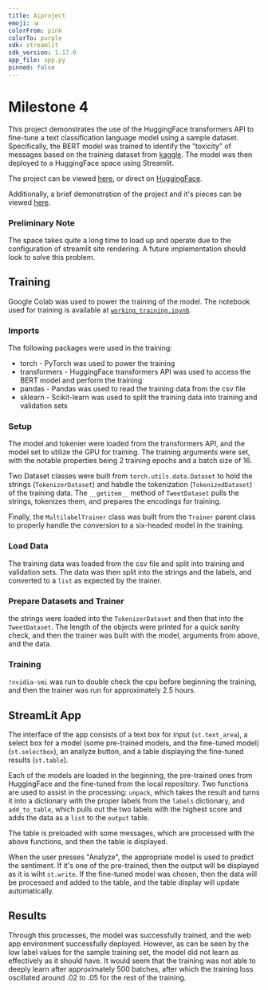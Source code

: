 ```yaml
---
title: Aiproject
emoji: 📊
colorFrom: pink
colorTo: purple
sdk: streamlit
sdk_version: 1.17.0
app_file: app.py
pinned: false
---
```



# Milestone 4

This project demonstrates the use of the HuggingFace transformers API to fine-tune a text classification language model using a sample dataset. Specifically, the BERT model was trained to identify the "toxicity" of messages based on the training dataset from [kaggle](https://www.kaggle.com/c/jigsaw-toxic-comment-classification-challenge). The model was then deployed to a HuggingFace space using Streamlit.

The project can be viewed [here](https://sites.google.com/nyu.edu/joebraha-aiproject/), or direct on [HuggingFace](huggingface.co/spaces/jbraha/aiproject).

Additionally, a brief demonstration of the project and it's pieces can be viewed [here](https://youtu.be/dXWCzbz6aNk).

### Preliminary Note

The space takes quite a long time to load up and operate due to the configuration of streamlit site rendering. A future implementation should look to solve this problem.


## Training
Google Colab was used to power the training of the model. The notebook used for training is available at [`working_training.ipynb`](working_training.ipynb).

### Imports
The following packages were used in the training:
- torch - PyTorch was used to power the training
- transformers - HuggingFace transformers API was used to access the BERT model and perform the training
- pandas - Pandas was used to read the training data from the csv file
- sklearn - Scikit-learn was used to split the training data into training and validation sets

### Setup

The model and tokenier were loaded from the transformers API, and the model set to utilize the GPU for training. The training arguments were set, with the notable properties being 2 training epochs and a batch size of 16.

Two Dataset classes were built from `torch.utils.data.Dataset` to hold the strings (`TokenizerDataset`) and habdle the tokenization (`TokenizedDataset`) of the training data. The `__getitem__` method of `TweetDataset` pulls the strings, tokenizes them, and prepares the encodings for training.

Finally, the `MultilabelTrainer` class was built from the `Trainer` parent class to properly handle the conversion to a six-headed model in the training.

### Load Data

The training data was loaded from the csv file and split into training and validation sets. The data was then split into the strings and the labels, and converted to a `list` as expected by the trainer.

### Prepare Datasets and Trainer

the strings were loaded into the `TokenizerDataset` and then that into the `TweetDataset`. The length of the objects were printed for a quick sanity check, and then the trainer was built with the model, arguments from above, and the data.

### Training

`!nvidia-smi` was run to double check the cpu before beginning the training, and then the trainer was run for approximately 2.5 hours.


## StreamLit App

The interface of the app consists of a text box for input (`st.text_area`), a select box for a model (some pre-trained models, and the fine-tuned model) (`st.selectbox`), an analyze button, and a table displaying the fine-tuned results (`st.table`). 

Each of the models are loaded in the beginning, the pre-trained ones from HuggingFace and the fine-tuned from the local repository. Two functions are used to assist in the processing: `unpack`, which takes the result and turns it into a dictionary with the proper labels from the `labels` dictionary, and `add_to_table`, which pulls out the two labels with the highest score and adds the data as a `list` to the `output` table.

The table is preloaded with some messages, which are processed with the above functions, and then the table is displayed.

When the user presses "Analyze", the appropriate model is used to predict the sentiment. If it's one of the pre-trained, then the output will be displayed as it is wiht `st.write`. If the fine-tuned model was chosen, then the data will be processed and added to the table, and the table display will update automatically.

## Results

Through this processes, the model was successfully trained, and the web app environment successfully deployed. However, as can be seen by the low label values for the sample training set, the model did not learn as effectively as it should have. It would seem that the training was not able to deeply learn after approximately 500 batches, after which the training loss oscillated around .02 to .05 for the rest of the training.
